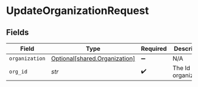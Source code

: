 # UpdateOrganizationRequest


## Fields

| Field                                                                | Type                                                                 | Required                                                             | Description                                                          | Example                                                              |
| -------------------------------------------------------------------- | -------------------------------------------------------------------- | -------------------------------------------------------------------- | -------------------------------------------------------------------- | -------------------------------------------------------------------- |
| `organization`                                                       | [Optional[shared.Organization]](../../models/shared/organization.md) | :heavy_minus_sign:                                                   | N/A                                                                  |                                                                      |
| `org_id`                                                             | *str*                                                                | :heavy_check_mark:                                                   | The Id of the organization.                                          | 739224                                                               |